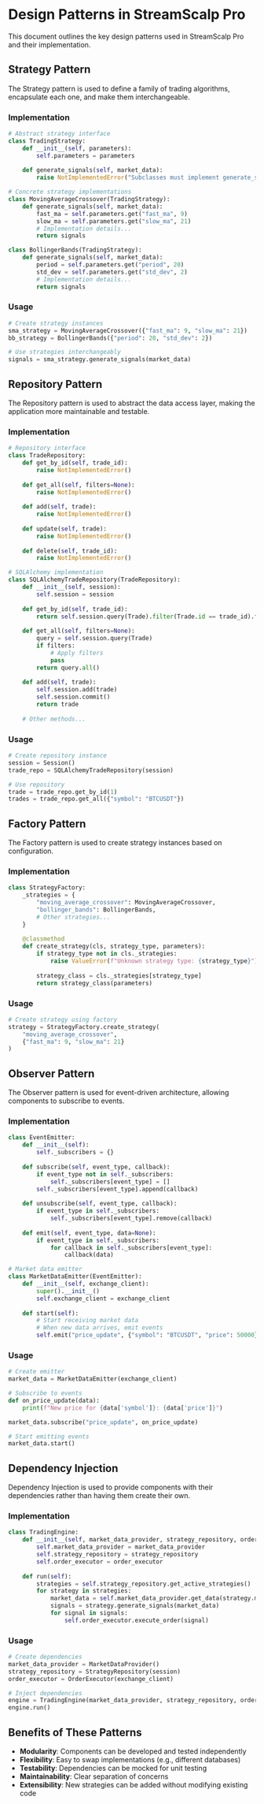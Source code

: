 # Design Patterns in StreamScalp Pro

This document outlines the key design patterns used in StreamScalp Pro and their implementation.

## Strategy Pattern

The Strategy pattern is used to define a family of trading algorithms, encapsulate each one, and make them interchangeable.

### Implementation

```python
# Abstract strategy interface
class TradingStrategy:
    def __init__(self, parameters):
        self.parameters = parameters
    
    def generate_signals(self, market_data):
        raise NotImplementedError("Subclasses must implement generate_signals")

# Concrete strategy implementations
class MovingAverageCrossover(TradingStrategy):
    def generate_signals(self, market_data):
        fast_ma = self.parameters.get("fast_ma", 9)
        slow_ma = self.parameters.get("slow_ma", 21)
        # Implementation details...
        return signals

class BollingerBands(TradingStrategy):
    def generate_signals(self, market_data):
        period = self.parameters.get("period", 20)
        std_dev = self.parameters.get("std_dev", 2)
        # Implementation details...
        return signals
```

### Usage

```python
# Create strategy instances
sma_strategy = MovingAverageCrossover({"fast_ma": 9, "slow_ma": 21})
bb_strategy = BollingerBands({"period": 20, "std_dev": 2})

# Use strategies interchangeably
signals = sma_strategy.generate_signals(market_data)
```

## Repository Pattern

The Repository pattern is used to abstract the data access layer, making the application more maintainable and testable.

### Implementation

```python
# Repository interface
class TradeRepository:
    def get_by_id(self, trade_id):
        raise NotImplementedError()
    
    def get_all(self, filters=None):
        raise NotImplementedError()
    
    def add(self, trade):
        raise NotImplementedError()
    
    def update(self, trade):
        raise NotImplementedError()
    
    def delete(self, trade_id):
        raise NotImplementedError()

# SQLAlchemy implementation
class SQLAlchemyTradeRepository(TradeRepository):
    def __init__(self, session):
        self.session = session
    
    def get_by_id(self, trade_id):
        return self.session.query(Trade).filter(Trade.id == trade_id).first()
    
    def get_all(self, filters=None):
        query = self.session.query(Trade)
        if filters:
            # Apply filters
            pass
        return query.all()
    
    def add(self, trade):
        self.session.add(trade)
        self.session.commit()
        return trade
    
    # Other methods...
```

### Usage

```python
# Create repository instance
session = Session()
trade_repo = SQLAlchemyTradeRepository(session)

# Use repository
trade = trade_repo.get_by_id(1)
trades = trade_repo.get_all({"symbol": "BTCUSDT"})
```

## Factory Pattern

The Factory pattern is used to create strategy instances based on configuration.

### Implementation

```python
class StrategyFactory:
    _strategies = {
        "moving_average_crossover": MovingAverageCrossover,
        "bollinger_bands": BollingerBands,
        # Other strategies...
    }
    
    @classmethod
    def create_strategy(cls, strategy_type, parameters):
        if strategy_type not in cls._strategies:
            raise ValueError(f"Unknown strategy type: {strategy_type}")
        
        strategy_class = cls._strategies[strategy_type]
        return strategy_class(parameters)
```

### Usage

```python
# Create strategy using factory
strategy = StrategyFactory.create_strategy(
    "moving_average_crossover", 
    {"fast_ma": 9, "slow_ma": 21}
)
```

## Observer Pattern

The Observer pattern is used for event-driven architecture, allowing components to subscribe to events.

### Implementation

```python
class EventEmitter:
    def __init__(self):
        self._subscribers = {}
    
    def subscribe(self, event_type, callback):
        if event_type not in self._subscribers:
            self._subscribers[event_type] = []
        self._subscribers[event_type].append(callback)
    
    def unsubscribe(self, event_type, callback):
        if event_type in self._subscribers:
            self._subscribers[event_type].remove(callback)
    
    def emit(self, event_type, data=None):
        if event_type in self._subscribers:
            for callback in self._subscribers[event_type]:
                callback(data)

# Market data emitter
class MarketDataEmitter(EventEmitter):
    def __init__(self, exchange_client):
        super().__init__()
        self.exchange_client = exchange_client
    
    def start(self):
        # Start receiving market data
        # When new data arrives, emit events
        self.emit("price_update", {"symbol": "BTCUSDT", "price": 50000})
```

### Usage

```python
# Create emitter
market_data = MarketDataEmitter(exchange_client)

# Subscribe to events
def on_price_update(data):
    print(f"New price for {data['symbol']}: {data['price']}")

market_data.subscribe("price_update", on_price_update)

# Start emitting events
market_data.start()
```

## Dependency Injection

Dependency Injection is used to provide components with their dependencies rather than having them create their own.

### Implementation

```python
class TradingEngine:
    def __init__(self, market_data_provider, strategy_repository, order_executor):
        self.market_data_provider = market_data_provider
        self.strategy_repository = strategy_repository
        self.order_executor = order_executor
    
    def run(self):
        strategies = self.strategy_repository.get_active_strategies()
        for strategy in strategies:
            market_data = self.market_data_provider.get_data(strategy.market)
            signals = strategy.generate_signals(market_data)
            for signal in signals:
                self.order_executor.execute_order(signal)
```

### Usage

```python
# Create dependencies
market_data_provider = MarketDataProvider()
strategy_repository = StrategyRepository(session)
order_executor = OrderExecutor(exchange_client)

# Inject dependencies
engine = TradingEngine(market_data_provider, strategy_repository, order_executor)
engine.run()
```

## Benefits of These Patterns

- **Modularity**: Components can be developed and tested independently
- **Flexibility**: Easy to swap implementations (e.g., different databases)
- **Testability**: Dependencies can be mocked for unit testing
- **Maintainability**: Clear separation of concerns
- **Extensibility**: New strategies can be added without modifying existing code
